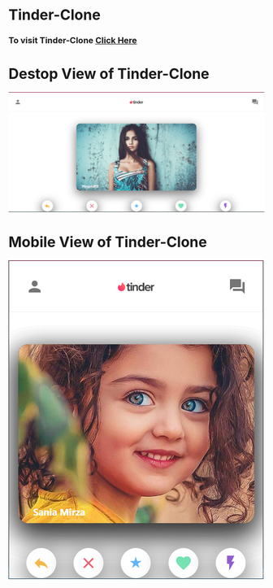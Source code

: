 # Tinder-Clone 
### To visit Tinder-Clone [Click Here](http://tinder-clone-hasnat.surge.sh/)
# Destop View of Tinder-Clone
![picture 1](https://github.com/hasnat7amin/Tinder-Clone/blob/main/Screenshot%202021-03-07%20122054.png)
# Mobile View of Tinder-Clone
![picture 2](https://github.com/hasnat7amin/Tinder-Clone/blob/main/Screenshot%202021-03-06%20162459.png)
